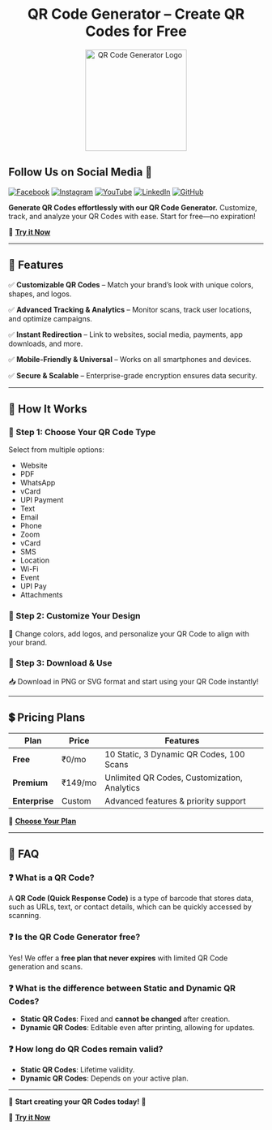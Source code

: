 <p >
<h1 align="center">QR Code Generator – Create QR Codes for Free</h1>
</p>

<p align="center">
<img src="https://erelego.com/wp-content/uploads/2024/02/Logo-02.png" alt="QR Code Generator Logo" width="200" />
</p>

## Follow Us on Social Media 📲
 
[![Facebook](https://img.shields.io/badge/Facebook-%231877F2.svg?style=for-the-badge&logo=facebook&logoColor=white)](https://www.facebook.com/eReleGo/)
[![Instagram](https://img.shields.io/badge/Instagram-%23E4405F.svg?style=for-the-badge&logo=instagram&logoColor=white)](https://www.instagram.com/erelego_technologies/?next=%2F)
[![YouTube](https://img.shields.io/badge/YouTube-%23FF0000.svg?style=for-the-badge&logo=youtube&logoColor=white)](https://www.youtube.com/@eReleGo)
[![LinkedIn](https://img.shields.io/badge/LinkedIn-Profile-blue?logo=linkedin&style=for-the-badge)](https://www.linkedin.com/company/erelego-technologies-pvt-ltd/?originalSubdomain=in)
[![GitHub](https://img.shields.io/badge/GitHub-000?logo=github&logoColor=white)](https://github.com/eReleGo-Technologies-Pvt-Ltd)

**Generate QR Codes effortlessly with our QR Code Generator.** Customize, track, and analyze your QR Codes with ease. Start for free—no expiration!

🔗 **[Try it Now](https://munshify.com/products/qr-code-generator/?utm_source=organic&utm_medium=github&utm_campaign=github_qr_leadgen)**

---

## 📌 Features

✅ **Customizable QR Codes** – Match your brand’s look with unique colors, shapes, and logos.

✅ **Advanced Tracking & Analytics** – Monitor scans, track user locations, and optimize campaigns.

✅ **Instant Redirection** – Link to websites, social media, payments, app downloads, and more.

✅ **Mobile-Friendly & Universal** – Works on all smartphones and devices.

✅ **Secure & Scalable** – Enterprise-grade encryption ensures data security.

---

## 🎨 How It Works

### 🔹 Step 1: Choose Your QR Code Type
Select from multiple options:
- Website
- PDF
- WhatsApp
- vCard
- UPI Payment
- Text
- Email
- Phone
- Zoom
- vCard
- SMS
- Location
- Wi-Fi
- Event
- UPI Pay
- Attachments
 
### 🔹 Step 2: Customize Your Design
🎨 Change colors, add logos, and personalize your QR Code to align with your brand.

### 🔹 Step 3: Download & Use
📥 Download in PNG or SVG format and start using your QR Code instantly!

---

## 💲 Pricing Plans

| Plan       | Price   | Features |
|------------|---------|---------------------------------|
| **Free**  | ₹0/mo  | 10 Static, 3 Dynamic QR Codes, 100 Scans |
| **Premium** | ₹149/mo  | Unlimited QR Codes, Customization, Analytics |
| **Enterprise** | Custom | Advanced features & priority support |

🔗 **[Choose Your Plan](https://munshify.com/products/qr-code-generator/?utm_source=organic&utm_medium=github&utm_campaign=github_qr_leadgen)**

---

## 📖 FAQ

### ❓ What is a QR Code?
A **QR Code (Quick Response Code)** is a type of barcode that stores data, such as URLs, text, or contact details, which can be quickly accessed by scanning.

### ❓ Is the QR Code Generator free?
Yes! We offer a **free plan that never expires** with limited QR Code generation and scans.

### ❓ What is the difference between Static and Dynamic QR Codes?
- **Static QR Codes**: Fixed and **cannot be changed** after creation.
- **Dynamic QR Codes**: Editable even after printing, allowing for updates.

### ❓ How long do QR Codes remain valid?
- **Static QR Codes**: Lifetime validity.
- **Dynamic QR Codes**: Depends on your active plan.

---

📢 **Start creating your QR Codes today!** 🚀

🔗 **[Try it Now](https://munshify.com/products/qr-code-generator/?utm_source=organic&utm_medium=github&utm_campaign=github_qr_leadgen)**
